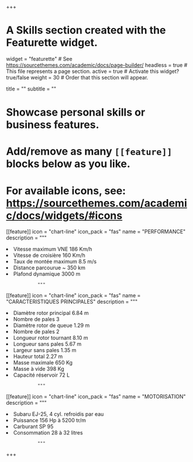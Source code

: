 +++
# A Skills section created with the Featurette widget.
widget = "featurette"  # See https://sourcethemes.com/academic/docs/page-builder/
headless = true  # This file represents a page section.
active = true  # Activate this widget? true/false
weight = 30  # Order that this section will appear.

title = ""
subtitle = ""

# Showcase personal skills or business features.
# 
# Add/remove as many `[[feature]]` blocks below as you like.
# 
# For available icons, see: https://sourcethemes.com/academic/docs/widgets/#icons

[[feature]]
  icon = "chart-line"
  icon_pack = "fas"
  name = "PERFORMANCE"
  description = """
                <li>Vitesse maximum VNE 186 Km/h</li>
                <li>Vitesse de croisière 160 Km/h</li>
                <li>Taux de montée maximum 8.5 m/s</li>
                <li>Distance parcourue ~ 350 km</li>
                <li>Plafond dynamique 3000 m</li>

                """
  
[[feature]]
  icon = "chart-line"
  icon_pack = "fas"
  name = "CARACTERISTIQUES PRINCIPALES"
  description = """
                <li>Diamètre rotor principal 6.84 m</li>
                <li>Nombre de pales 3</li>
                <li>Diamètre rotor de queue 1.29 m</li>
                <li>Nombre de pales 2</li>
                <li>Longueur rotor tournant 8.10 m</li>
                <li>Longueur sans pales 5.67 m</li>
                <li>Largeur sans pales 1.35 m</li>
                <li>Hauteur total 2.27 m</li>
                <li>Masse maximale 650 Kg</li>
                <li>Masse à vide 398 Kg</li>
                <li>Capacité réservoir 72 L</li>
                
                """  
  
[[feature]]
  icon = "chart-line"
  icon_pack = "fas"
  name = "MOTORISATION"
  description = """
                <li>Subaru EJ-25, 4 cyl. refroidis par eau</li>
                <li>Puissance 156 Hp à 5200 tr/m</li>
                <li>Carburant SP 95</li>
                <li>Consommation 28 à 32 litres</li>
                
                """

+++

